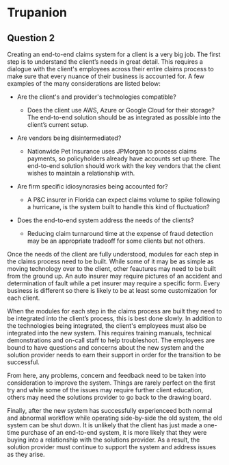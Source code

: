 # Trupanion

## Question 2

  Creating an end-to-end claims system for a client is a very big job. The first step is to understand the client’s needs in great detail. This requires a dialogue with the client's employees across their entire claims process to make sure that every nuance of their business is accounted for. A few examples of the many considerations are listed below:

* Are the client's and provider's technologies compatible?
  - Does the client use AWS, Azure or Google Cloud for their storage? The end-to-end solution should be as integrated as possible into the client’s current setup.

* Are vendors being disintermediated?

  - Nationwide Pet Insurance uses JPMorgan to process claims payments, so policyholders already have accounts set up there. The end-to-end solution should work with the key vendors that the client wishes to maintain a relationship with.

* Are firm specific idiosyncrasies being accounted for?

  - A P&C insurer in Florida can expect claims volume to spike following a hurricane, is the system built to handle this kind of fluctuation?

* Does the end-to-end system address the needs of the clients?

  - Reducing claim turnaround time at the expense of fraud detection may be an appropriate tradeoff for some clients but not others.


Once the needs of the client are fully understood, modules for each step in the claims process need to be built. While some of it may be as simple as moving technology over to the client, other feautures may need to be built from the ground up. An auto insurer may require pictures of an accident and determination of fault while a pet insurer may require a specific form. Every business is different so there is likely to be at least some customization for each client.  

When the modules for each step in the claims process are built they need to be integrated into the client’s process, this is best done slowly. In addition to the technologies being integrated, the client's employees must also be integrated into the new system. This requires training manuals, technical demonstrations and on-call staff to help troubleshoot. The employees are bound to have questions and concerns about the new system and the solution provider needs to earn their support in order for the transition to be successful.  

From here, any problems, concern and feedback need to be taken into consideration to improve the system. Things are rarely perfect on the first try and while some of the issues may require further client education, others may need the solutions provider to go back to the drawing board. 

Finally, after the new system has successfully experienceed both normal and abnormal workflow while operating side-by-side the old system, the old system can be shut down. It is unlikely that the client has just made a one-time purchase of an end-to-end system, it is more likely that they were buying into a relationship with the solutions provider. As a result, the solution provider must continue to support the system and address issues as they arise. 
